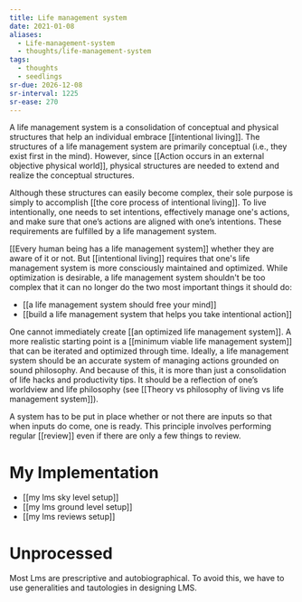 ```yaml
---
title: Life management system
date: 2021-01-08
aliases:
  - Life-management-system
  - thoughts/life-management-system
tags:
  - thoughts
  - seedlings
sr-due: 2026-12-08
sr-interval: 1225
sr-ease: 270
---
```

A life management system is a consolidation of conceptual and physical structures that help an individual embrace [[intentional living]]. The structures of a life management system are primarily conceptual (i.e., they exist first in the mind). However, since [[Action occurs in an external objective physical world]], physical structures are needed to extend and realize the conceptual structures.

Although these structures can easily become complex, their sole purpose is simply to accomplish [[the core process of intentional living]]. To live intentionally, one needs to set intentions, effectively manage one's actions, and make sure that one’s actions are aligned with one’s intentions. These requirements are fulfilled by a life management system.

[[Every human being has a life management system]] whether they are aware of it or not. But [[intentional living]] requires that one's life management system is more consciously maintained and optimized. While optimization is desirable, a life management system shouldn't be too complex that it can no longer do the two most important things it should do:

- [[a life management system should free your mind]]
- [[build a life management system that helps you take intentional action]]

One cannot immediately create [[an optimized life management system]]. A more realistic starting point is a [[minimum viable life management system]] that can be iterated and optimized through time. Ideally, a life management system should be an accurate system of managing actions grounded on sound philosophy. And because of this, it is more than just a consolidation of life hacks and productivity tips. It should be a reflection of one’s worldview and life philosophy (see [[Theory vs philosophy of living vs life management system]]).

A system has to be put in place whether or not there are inputs so that when inputs do come, one is ready. This principle involves performing regular [[review]] even if there are only a few things to review.

# My Implementation

- [[my lms sky level setup]]
- [[my lms ground level setup]]
- [[my lms reviews setup]]

# Unprocessed

Most Lms are prescriptive and autobiographical. To avoid this, we have to use generalities and tautologies in designing LMS.